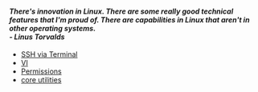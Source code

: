 #### <em> There's innovation in Linux. There are some really good technical features that I'm proud of. There are capabilities in Linux that aren't in other operating systems. <br> - Linus Torvalds </em> 
- [SSH via Terminal](ssh.md)
- [VI](VI.md)
- [Permissions](rwx.md)
- [core utilities](https://wiki.archlinux.org/title/core_utilities) 
